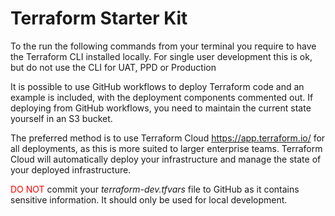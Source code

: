 # Terraform Starter Kit

To the run the following commands from your terminal you require to have the
Terraform CLI installed locally. For single user development this is ok, but do not use
the CLI for UAT, PPD or Production

It is possible to use GitHub workflows to deploy Terraform code and an example
is included, with the deployment components commented out. If deploying from
GitHub workflows, you need to maintain the current state yourself in an S3 bucket.

The preferred method is to use Terraform Cloud https://app.terraform.io/ for all
deployments, as this is more suited to larger enterprise teams.
Terraform Cloud will automatically deploy your infrastructure and manage
the state of your deployed infrastructure.

<span style="color: red">DO NOT</span> commit your _terraform-dev.tfvars_ file to GitHub
as it contains sensitive information. It should only be used for local development.
